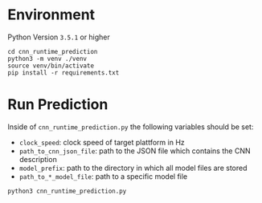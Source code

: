 # Environment
Python Version `3.5.1` or higher

```{bash}
cd cnn_runtime_prediction
python3 -m venv ./venv
source venv/bin/activate
pip install -r requirements.txt
```

# Run Prediction
Inside of `cnn_runtime_prediction.py` the following variables should be set:

* `clock_speed`: clock speed of target plattform in Hz
* `path_to_cnn_json_file`: path to the JSON file which contains the CNN description
* `model_prefix`: path to the directory in which all model files are stored
* `path_to_*_model_file`: path to a specific model file

```{bash}
python3 cnn_runtime_prediction.py
```
